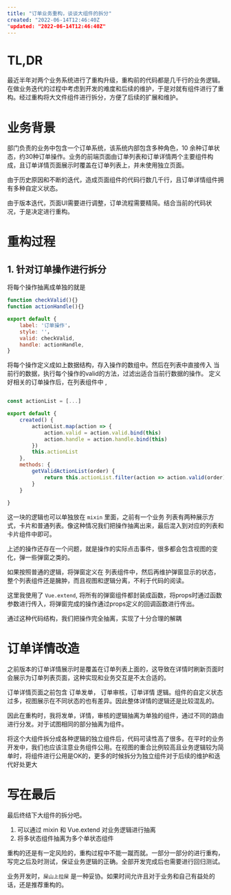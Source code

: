 ```yaml
---
title: "订单业务重构，谈谈大组件的拆分"
created: "2022-06-14T12:46:40Z
"updated: "2022-06-14T12:46:40Z"
---
```

# TL,DR
最近半年对两个业务系统进行了重构升级，重构前的代码都是几千行的业务逻辑。在做业务迭代的过程中考虑到开发的难度和后续的维护，于是对就有组件进行了重构。经过重构将大文件组件进行拆分，方便了后续的扩展和维护。

# 业务背景
部门负责的业务中包含一个订单系统，该系统内部包含多种角色，10 余种订单状态，约30种订单操作。业务的前端页面由订单列表和订单详情两个主要组件构成，且订单详情页面展示时覆盖在订单列表上，并未使用独立页面。

由于历史原因和不断的迭代，造成页面组件的代码行数几千行，且订单详情组件拥有多种自定义状态。

由于版本迭代，页面UI需要进行调整，订单流程需要精简。结合当前的代码状况，于是决定进行重构。


# 重构过程
## 1. 针对订单操作进行拆分
将每个操作抽离成单独的就是
```js
function checkValid(){}
function actionHandle(){}

export default {
	label: '订单操作'， 
	style: ''，
	valid: checkValid,
	handle: actionHandle,
}
```
将每个操作定义成如上数据结构，存入操作的数组中。然后在列表中直接传入 当前行的数据，执行每个操作的valid的方法，过滤出适合当前行数据的操作。
定义好相关的订单操作后，在列表组件中 ,
```js

const actionList = [...]

export default {
	created() {
		actionList.map(action => {
			action.valid = action.valid.bind(this)
			action.handle = action.handle.bind(this)
		})
		this.actionList 
	},
	methods: {
		getValidActionList(order) {
			return this.actionList.filter(action => action.valid(order))
		}
	}
	
}
```
这一块的逻辑也可以单独放在 `mixin` 里面，之前有一个业务 列表有两种展示方式，卡片和普通列表。像这种情况我们把操作抽离出来，最后混入到对应的列表和卡片组件中即可。

上述的操作还存在一个问题，就是操作的实际点击事件，很多都会包含视图的变化，弹一些弹窗之类的。 

如果按照普通的逻辑，将弹窗定义在 列表组件中，然后再维护弹窗显示的状态，整个列表组件还是臃肿，而且视图和逻辑分离，不利于代码的阅读。

这里我使用了 `Vue.extend`, 将所有的弹窗组件都封装成函数，将props时通过函数参数进行传入，将弹窗完成的操作通过props定义的回调函数进行传出。

通过这种代码结构，我们把操作完全抽离，实现了十分合理的解耦

# 订单详情改造
之前版本的订单详情展示时是覆盖在订单列表上面的，这导致在详情时刷新页面时会展示为订单列表页面，这种实现和业务交互是不太合适的。

订单详情页面之前包含 订单发单， 订单审核，订单详情 逻辑。组件的自定义状态过多，视图展示在不同状态的也有差异。因此整体详情的逻辑还是比较混乱的。

因此在重构时，我将发单，详情，审核的逻辑抽离为单独的组件，通过不同的路由进行分发。对于试图相同的部分抽离为组件。

将这个大组件拆分成各种逻辑的独立组件后，代码可读性高了很多。在平时的业务开发中，我们也应该注意业务组件公用。在视图的重合比例较高且业务逻辑较为简单时，将组件进行公用是OK的，更多的时候拆分为独立组件对于后续的维护和迭代好处更大

# 写在最后
最后终结下大组件的拆分吧。
1. 可以通过 mixin 和 Vue.extend 对业务逻辑进行抽离
2. 将多状态组件抽离为多个单状态组件

重构的还是有一定风险的，重构过程中不能一蹴而就。一部分一部分的进行重构，写完之后及时测试，保证业务逻辑的正确。全部开发完成后也需要进行回归测试。

业务开发时，`屎山上拉屎` 是一种妥协。如果时间允许且对于业务和自己有益处的话，还是推荐重构的。